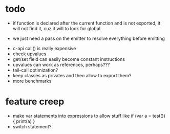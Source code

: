 # todo

* if function is declared after the current function and is not exported, it will not find it, cuz it will to look for global
 - we just need a pass on the emitter to resolve everything before emitting

* c-api call() is really expensive
* check upvalues
* get/set field can easily become constant instructions
* upvalues can work as references, perhaps???
* tail-call optimization?
* keep classes as privates and then allow to export them?
* more benchmarks

# feature creep
* make var statements into expressions to allow stuff like if (var a = test()) { print(a) }
* switch statement?